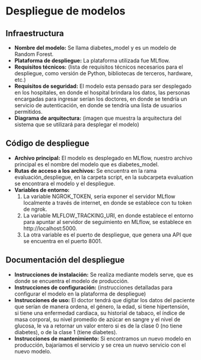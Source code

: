 # Despliegue de modelos

## Infraestructura

- **Nombre del modelo:** Se llama diabetes_model y es un modelo de Random Forest. 
- **Plataforma de despliegue:** La plataforma utilizada fue MLflow.
- **Requisitos técnicos:** (lista de requisitos técnicos necesarios para el despliegue, como versión de Python, bibliotecas de terceros, hardware, etc.)
- **Requisitos de seguridad:** El modelo esta pensado para ser desplegado en los hospitales, en donde el hospital brindara los datos, las personas encargadas para ingresar serían los doctores, en donde se tendría un servicio de autenticación, en donde se tendría una lista de usuarios permitidos.
- **Diagrama de arquitectura:** (imagen que muestra la arquitectura del sistema que se utilizará para desplegar el modelo)

## Código de despliegue

- **Archivo principal:** El modelo es desplegado en MLflow, nuestro archivo principal es el nombre del modelo que es diabetes_model.
- **Rutas de acceso a los archivos:** Se encuentra en la rama evaluación_despliegue, en la carpeta script, en la subcarpeta evaluation se encontrara el modelo y el despliegue.
- **Variables de entorno:**
  1) La variable NGROK_TOKEN, seria exponer el servidor MLflow localmente a través de internet, en donde se establece con tu token de ngrok.
  2) La variable MLFLOW_TRACKING_URI, en donde establece el entorno para apuntar al servidor de seguimiento en MLflow, se establece en http://localhost:5000.
  3) La otra variable es el puerto de despliegue, que genera una API que se encuentra en el puerto 8001.

## Documentación del despliegue

- **Instrucciones de instalación:** Se realiza mediante models serve, que es donde se encuentra el modelo de producción. 
- **Instrucciones de configuración:** (instrucciones detalladas para configurar el modelo en la plataforma de despliegue)
- **Instrucciones de uso:** El doctor tendrá que digitar los datos del paciente que serían de manera ordena, el género, la edad, si tiene hipertensión, si tiene una enfermedad cardiaca, su historial de tabaco, el índice de masa corporal, su nivel promedio de azúcar en sangre y el nivel de glucosa, le va a retornar un valor entero si es de la clase 0 (no tiene diabetes), o de la clase 1 (tiene diabetes).
- **Instrucciones de mantenimiento:** Si encontramos un nuevo modelo en producción, bajaríamos el servicio y se crea un nuevo servicio con el nuevo modelo.
